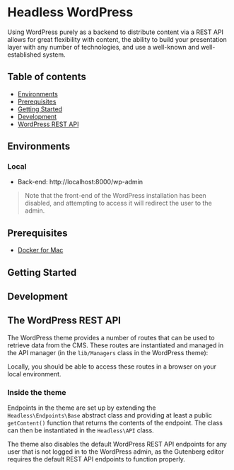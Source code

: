 # Headless WordPress

Using WordPress purely as a backend to distribute content via a REST API allows for great flexibility with content, the ability to build your presentation layer with any number of technologies, and use a well-known and well-established system.

## Table of contents

* [Environments](#environments)
* [Prerequisites](#prerequisites)
* [Getting Started](#getting-started)
* [Development](#development)
* [WordPress REST API](#the-wordpress-rest-api)

## Environments

### Local
* Back-end: http://localhost:8000/wp-admin

> Note that the front-end of the WordPress installation has been disabled, and attempting to access it will redirect the user to the admin.


## Prerequisites

- [Docker for Mac](https://www.docker.com/products/docker-desktop)

## Getting Started



## Development


## The WordPress REST API

The WordPress theme provides a number of routes that can be used to retrieve data from the CMS. These routes are instantiated and managed in the API manager (in the `lib/Managers` class in the WordPress theme):

Locally, you should be able to access these routes in a browser on your local environment.

### Inside the theme

Endpoints in the theme are set up by extending the `Headless\Endpoints\Base` abstract class and providing at least a public `getContent()` function that returns the contents of the endpoint. The class can then be instantiated in the `Headless\API` class.

The theme also disables the default WordPress REST API endpoints for any user that is not logged in to the WordPress admin, as the Gutenberg editor requires the default REST API endpoints to function properly.

